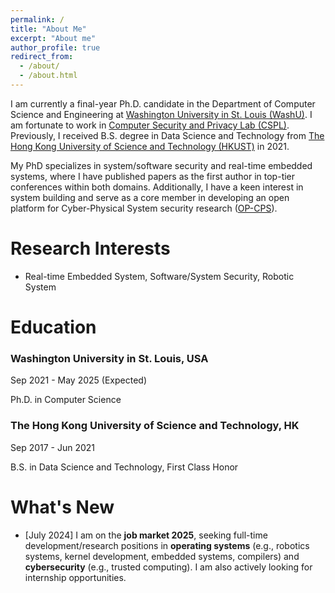 ```yaml
---
permalink: /
title: "About Me"
excerpt: "About me"
author_profile: true
redirect_from: 
  - /about/
  - /about.html
---
```

I am currently a final-year Ph.D. candidate in the Department of Computer Science and Engineering at [Washington University in St. Louis (WashU)](https://wustl.edu/). I am fortunate to work in [Computer Security and Privacy Lab (CSPL)](https://cybersecurity.seas.wustl.edu/index.html). Previously, I received B.S. degree in Data Science and Technology from [The Hong Kong University of Science and Technology (HKUST)](https://hkust.edu.hk/) in 2021. 

My PhD specializes in system/software security and real-time embedded systems, where I have published papers as the first author in top-tier conferences within both domains. Additionally, I have a keen interest in system building and serve as a core member in developing an open platform for Cyber-Physical System security research ([OP-CPS](https://cybersecurity.seas.wustl.edu/projects/opcps.html)).

Research Interests
======
- Real-time Embedded System, Software/System Security, Robotic System

Education
======
 <div class="education-section">
  <div class="education-item">
    <div class="institution">
      <div class="institution-name">
        <h3>Washington University in St. Louis, USA</h3>
        <span class="date">Sep 2021 - May 2025 (Expected)</span>
      </div>
      <p class="degree">Ph.D. in Computer Science</p>
    </div>
  </div>
 <div class="education-item">
    <div class="institution">
      <div class="institution-name">
        <h3>The Hong Kong University of Science and Technology, HK</h3>
        <span class="date">Sep 2017 - Jun 2021</span>
      </div>
      <p class="degree">B.S. in Data Science and Technology, First Class Honor</p>
    </div>
  </div>
</div>



What's New
======
- [July 2024] I am on the <strong>job market 2025</strong>, seeking full-time development/research positions in <strong>operating systems</strong> (e.g., robotics systems, kernel development, embedded systems, compilers) and <strong>cybersecurity</strong> (e.g., trusted computing). I am also actively looking for internship opportunities.
